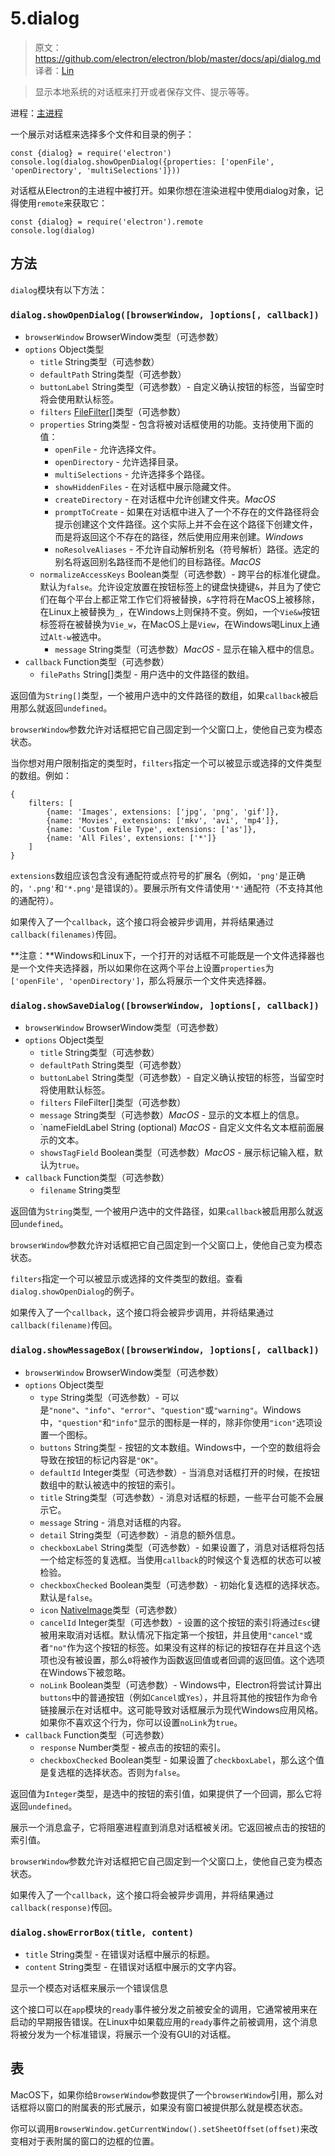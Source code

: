 # 5.dialog

> 原文：https://github.com/electron/electron/blob/master/docs/api/dialog.md   
译者：[Lin](https://github.com/ShmilyLin)   


> 显示本地系统的对话框来打开或者保存文件、提示等等。

进程：[主进程](../../guides/glossary-of-terms.md#main-process)   

一个展示对话框来选择多个文件和目录的例子：

    const {dialog} = require('electron')
    console.log(dialog.showOpenDialog({properties: ['openFile', 'openDirectory', 'multiSelections']}))

对话框从Electron的主进程中被打开。如果你想在渲染进程中使用dialog对象，记得使用`remote`来获取它：

    const {dialog} = require('electron').remote
    console.log(dialog)

## 方法

`dialog`模块有以下方法：

### `dialog.showOpenDialog([browserWindow, ]options[, callback])`

 * `browserWindow` BrowserWindow类型（可选参数）
 * `options` Object类型
     * `title` String类型（可选参数）
     * `defaultPath` String类型（可选参数）
     * `buttonLabel` String类型（可选参数）- 自定义确认按钮的标签，当留空时将会使用默认标签。
     * `filters` [FileFilter[]](https://github.com/electron/electron/blob/master/docs/api/structures/file-filter.md)类型（可选参数）
     * `properties` String类型 - 包含将被对话框使用的功能。支持使用下面的值：
         * `openFile` - 允许选择文件。
         * `openDirectory` - 允许选择目录。
         * `multiSelections` - 允许选择多个路径。
         * `showHiddenFiles` - 在对话框中展示隐藏文件。
         * `createDirectory` - 在对话框中允许创建文件夹。*MacOS*
         * `promptToCreate` - 如果在对话框中进入了一个不存在的文件路径将会提示创建这个文件路径。这个实际上并不会在这个路径下创建文件，而是将返回这个不存在的路径，然后使用应用来创建。*Windows*
         * `noResolveAliases` - 不允许自动解析别名（符号解析）路径。选定的别名将返回别名路径而不是他们的目标路径。*MacOS*
     * `normalizeAccessKeys` Boolean类型（可选参数）- 跨平台的标准化键盘。默认为`false`。允许设定放置在按钮标签上的键盘快捷键`&`，并且为了使它们在每个平台上都正常工作它们将被替换，`&`字符将在MacOS上被移除，在Linux上被替换为`_`，在Windows上则保持不变。例如，一个`Vie&w`按钮标签将在被替换为`Vie_w`，在MacOS上是`View`，在Windows喝Linux上通过`Alt-w`被选中。
         * `message` String类型（可选参数）*MacOS* - 显示在输入框中的信息。
 * `callback` Function类型（可选参数）
     * `filePaths` String[]类型 - 用户选中的文件路径的数组。

返回值为`String[]`类型，一个被用户选中的文件路径的数组，如果`callback`被启用那么就返回`undefined`。

`browserWindow`参数允许对话框把它自己固定到一个父窗口上，使他自己变为模态状态。

当你想对用户限制指定的类型时，`filters`指定一个可以被显示或选择的文件类型的数组。例如：

    {
        filters: [
            {name: 'Images', extensions: ['jpg', 'png', 'gif']},
            {name: 'Movies', extensions: ['mkv', 'avi', 'mp4']},
            {name: 'Custom File Type', extensions: ['as']},
            {name: 'All Files', extensions: ['*']}
        ]
    }

`extensions`数组应该包含没有通配符或点符号的扩展名（例如，`'png'`是正确的，`'.png'`和`'*.png'`是错误的）。要展示所有文件请使用`'*'`通配符（不支持其他的通配符）。

如果传入了一个`callback`，这个接口将会被异步调用，并将结果通过`callback(filenames)`传回。

**注意：**Windows和Linux下，一个打开的对话框不可能既是一个文件选择器也是一个文件夹选择器，所以如果你在这两个平台上设置`properties`为`['openFile', 'openDirectory']`，那么将展示一个文件夹选择器。

### `dialog.showSaveDialog([browserWindow, ]options[, callback])`

 * `browserWindow` BrowserWindow类型（可选参数）
 * `options` Object类型
     * `title` String类型（可选参数）
     * `defaultPath` String类型（可选参数）
     * `buttonLabel` String类型（可选参数）- 自定义确认按钮的标签，当留空时将使用默认标签。
     * `filters` FileFilter[]类型（可选参数）
     * `message` String类型（可选参数）*MacOS* - 显示的文本框上的信息。
     * `nameFieldLabel String (optional) *MacOS* - 自定义文件名文本框前面展示的文本。
     * `showsTagField` Boolean类型（可选参数）*MacOS* - 展示标记输入框，默认为`true`。
 * `callback` Function类型（可选参数）
     * `filename` String类型

返回值为`String`类型, 一个被用户选中的文件路径，如果`callback`被启用那么就返回`undefined`。

`browserWindow`参数允许对话框把它自己固定到一个父窗口上，使他自己变为模态状态。

`filters`指定一个可以被显示或选择的文件类型的数组。查看`dialog.showOpenDialog`的例子。

如果传入了一个`callback`，这个接口将会被异步调用，并将结果通过`callback(filename)`传回。

### `dialog.showMessageBox([browserWindow, ]options[, callback])`

 * `browserWindow` BrowserWindow类型（可选参数）
 * `options` Object类型
     * `type` String类型（可选参数）- 可以是`"none"`、`"info"`、`"error"`、`"question"`或`"warning"`。Windows中，`"question"`和`"info"`显示的图标是一样的，除非你使用`"icon"`选项设置一个图标。
     * `buttons` String类型 - 按钮的文本数组。Windows中，一个空的数组将会导致在按钮的标记内容是`"OK"`。
     * `defaultId` Integer类型（可选参数）- 当消息对话框打开的时候，在按钮数组中的默认被选中的按钮的索引。
     * `title` String类型（可选参数）- 消息对话框的标题，一些平台可能不会展示它。
     * `message` String - 消息对话框的内容。
     * `detail` String类型（可选参数）- 消息的额外信息。
     * `checkboxLabel` String类型（可选参数）- 如果设置了，消息对话框将包括一个给定标签的复选框。当使用`callback`的时候这个复选框的状态可以被检验。
     * `checkboxChecked` Boolean类型（可选参数）- 初始化复选框的选择状态。默认是`false`。
     * `icon` [NativeImage](../both/nativeImage.md)类型（可选参数）
     * `cancelId` Integer类型（可选参数）- 设置的这个按钮的索引将通过`Esc`键被用来取消对话框。默认情况下指定第一个按钮，并且使用`"cancel"`或者`"no"`作为这个按钮的标签。如果没有这样的标记的按钮存在并且这个选项也没有被设置，那么`0`将被作为函数返回值或者回调的返回值。这个选项在Windows下被忽略。
     * `noLink` Boolean类型（可选参数）- Windows中，Electron将尝试计算出`buttons`中的普通按钮（例如`Cancel`或`Yes`），并且将其他的按钮作为命令链接展示在对话框中。这可能导致对话框展示为现代Windows应用风格。如果你不喜欢这个行为，你可以设置`noLink`为`true`。
 * `callback` Function类型（可选参数）
     * `response` Number类型 - 被点击的按钮的索引。
     * `checkboxChecked` Boolean类型 - 如果设置了`checkboxLabel`，那么这个值是复选框的选择状态。否则为`false`。

返回值为`Integer`类型，是选中的按钮的索引值，如果提供了一个回调，那么它将返回`undefined`。

展示一个消息盒子，它将阻塞进程直到消息对话框被关闭。它返回被点击的按钮的索引值。

`browserWindow`参数允许对话框把它自己固定到一个父窗口上，使他自己变为模态状态。

如果传入了一个`callback`，这个接口将会被异步调用，并将结果通过`callback(response)`传回。

### `dialog.showErrorBox(title, content)`

 * `title` String类型 - 在错误对话框中展示的标题。
 * `content` String类型 - 在错误对话框中展示的文字内容。

显示一个模态对话框来展示一个错误信息

这个接口可以在`app`模块的`ready`事件被分发之前被安全的调用，它通常被用来在启动的早期报告错误。在Linux中如果载应用的`ready`事件之前被调用，这个消息将被分发为一个标准错误，将展示一个没有GUI的对话框。

## 表

MacOS下，如果你给`BrowserWindow`参数提供了一个`browserWindow`引用，那么对话框将以窗口的附属表的形式展示，如果没有窗口被提供那么就是模态状态。

你可以调用`BrowserWindow.getCurrentWindow().setSheetOffset(offset)`来改变相对于表附属的窗口的边框的位置。